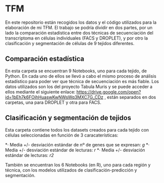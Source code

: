 # TFM
En este repositorio están recogidos los datos y el código utilizados para la elaboración de mi TFM.
El trabajo se podría dividir en dos partes, por un lado la comparación estadística entre dos técnicas de secuenciación del transcriptoma en células individuales (FACS y DROPLET), y por otro la clasificación y segmentación de células de 9 tejidos diferentes.

## Comparación estadística
En esta carpeta se encuentran 9 Notebooks, uno para cada tejido, de Python. En cada uno de ellos se llevó a cabo el mismo proceso de análisis estadístico para poder ver que técnica de secuenciación es más fiable. Los datos utilizados son los del proyecto Tabula Muris y se puede acceder a ellos mediante el siguiente enlace: https://drive.google.com/open?id=1bEh7k6FOihHuaswKwNWsWq3MXC7G_CDz , están separados en dos carpetas, una para DROPLET y otra para FACS.

## Clasificación y segmentación de tejidos
Esta carpeta contiene todos los datasets creados para cada tejido con células seleccionadas en función de 3 caracaterísticas:

*· Media +/- desviación estándar de nº de genes que se expresan: _g_
*· Media +/- desviación estándar de lecturas: _r_
*· Media +/- desviación estándar de lecturas: _r2_

También se encuentran los 6 Notebooks (en R), uno para cada región y técnica, con los modelos utilizados de clasificación-predicción y segmentación.
